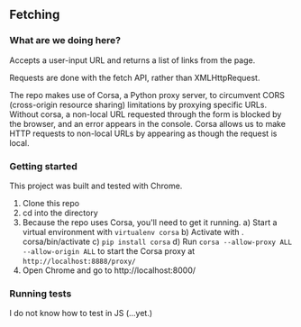 ## Fetching

### What are we doing here?

Accepts a user-input URL and returns a list of links from the page.

Requests are done with the fetch API, rather than XMLHttpRequest. 

The repo makes use of Corsa, a Python proxy server, to circumvent CORS 
(cross-origin resource sharing) limitations by proxying specific URLs. 
Without corsa, a non-local URL requested through the form is blocked by 
the browser, and an error appears in the console. Corsa allows us to 
make HTTP requests to non-local URLs by appearing as though the request 
is local.

### Getting started

This project was built and tested with Chrome. 

1. Clone this repo
2. cd into the directory
3. Because the repo uses Corsa, you'll need to get it running. 
a) Start a virtual environment with `virtualenv corsa`
b) Activate with . corsa/bin/activate
c) `pip install corsa`
d) Run `corsa --allow-proxy ALL --allow-origin ALL` to start the Corsa 
proxy at `http://localhost:8888/proxy/`
4. Open Chrome and go to http://localhost:8000/

### Running tests

I do not know how to test in JS (...yet.)
